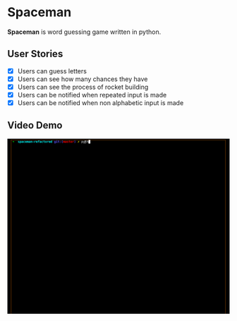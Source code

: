 # Spaceman 

**Spaceman** is word guessing game written in python.


## User Stories
* [X] Users can guess letters
* [X] Users can see how many chances they have
* [X] Users can see the process of rocket building
* [X] Users can be notified when repeated input is made
* [X] Users can be notified when non alphabetic input is made 

## Video Demo
![walkthrough](demo-spaceman.gif)
